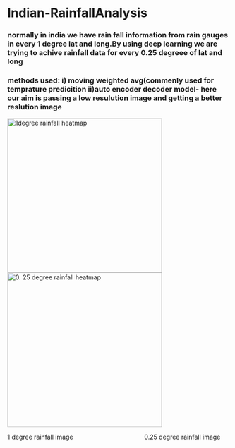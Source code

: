 
<h1>Indian-RainfallAnalysis</h1>
<h3>
normally in india we have rain fall information from rain gauges in every 1 degree lat and long.By using deep learning we are trying to achive rainfall data for every 0.25 degreee of lat and long</h3>
<h3>
methods used:
i) moving weighted avg(commenly used for temprature predicition
ii)auto encoder decoder model- here our aim is  passing a low resulution image and getting a better reslution image
</h3>
<p align="left">
  <img src="https://user-images.githubusercontent.com/81549690/210353896-d1cc9428-623f-4fa2-937f-0fde3f293da4.png" width="350" title="1degree rainfall heatmap">

  <img src="https://user-images.githubusercontent.com/81549690/210353906-35b88e93-6bd5-4976-aafb-47505ce5d435.png" width="350" title="0. 25 degree rainfall heatmap">
</p>
<p>1 degree rainfall image &nbsp;&nbsp;&nbsp;&nbsp;&nbsp;&nbsp;&nbsp;&nbsp;&nbsp;&nbsp;&nbsp;&nbsp;&nbsp;&nbsp;&nbsp;&nbsp;&nbsp;&nbsp;&nbsp;&nbsp;&nbsp;&nbsp;&nbsp;&nbsp;&nbsp;&nbsp;&nbsp;&nbsp;&nbsp;&nbsp;&nbsp;&nbsp;&nbsp;&nbsp;&nbsp;&nbsp;&nbsp;&nbsp;&nbsp;&nbsp;0.25 degree rainfall image</p>
